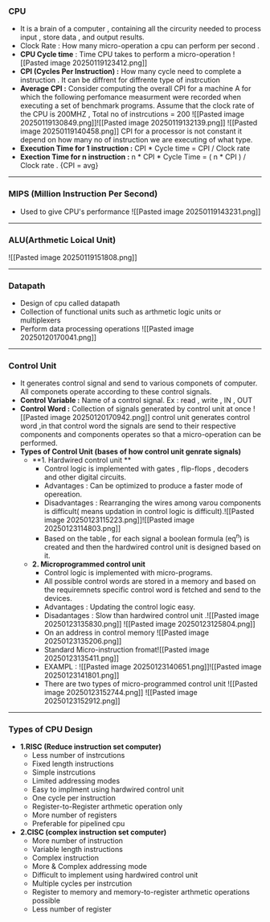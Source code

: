 ### **CPU**
- It is a brain of a computer , containing all the circurity needed to process input , store data , and output results.
- Clock Rate : How many micro-operation a cpu can perform per second .  
- **CPU Cycle time** : Time CPU takes to perform a micro-operation
![[Pasted image 20250119123412.png]]
- **CPI (Cycles Per Instruction) :** How many cycle need to complete a instruction . It can be diffrent for diffrente type of instrcution 
- **Average CPI :** Consider computing the overall CPI for a machine A for which the following perfomance measurment were recorded when executing a set of benchmark programs. Assume that the clock rate of the CPU is 200MHZ , Total no of instrcutions = 200
![[Pasted image 20250119130849.png]]![[Pasted image 20250119132139.png]]
![[Pasted image 20250119140458.png]]
CPI for a processor is not constant it depend on how many no of instruction we are executing of what type.
- **Execution Time for 1 instruction :** CPI \* Cycle time = CPI / Clock rate
- **Exection Time for n instruction :** n * CPI * Cycle Time = ( n * CPI ) / Clock rate . {CPI = avg}
---
### **MIPS (Million Instruction Per Second)**
- Used to give CPU's performance 
![[Pasted image 20250119143231.png]]
---
### **ALU(Arthmetic Loical Unit)**
 ![[Pasted image 20250119151808.png]]

---
### **Datapath**
- Design of cpu called datapath
- Collection of functional units such as arthmetic logic units or multiplexers 
- Perform data processing operations
![[Pasted image 20250120170041.png]]
---
### **Control Unit**
- It generates control signal and send to various componets of computer. All componets operate according to these control signals.
- **Control Variable :** Name of a control signal. Ex : read , write , IN , OUT
- **Control Word :** Collection of signals generated by control unit at once
![[Pasted image 20250120170942.png]]
control unit generates control word ,in that control word the signals are send to their respective components and components operates so that a micro-operation can be performed.
- **Types of Control Unit (bases of how control unit genrate signals)** 
	- **1. Hardwired control unit **
		- Control logic is implemented with gates , flip-flops , decoders and other digital circuits.
		- Advantages : Can be optimized to produce a faster mode of opereation.
		- Disadvantages : Rearranging the wires among varou components is difficult( means updation in control logic is difficult).![[Pasted image 20250123115223.png]]![[Pasted image 20250123114803.png]]
		- Based on the table , for each signal a boolean formula (eq<sup>n</sup>) is created and then the hardwired control unit is designed based on it.
	- **2. Microprogrammed control unit**
		- Control logic is implemented with micro-programs.
		- All possible control words are stored in a memory and based on the requiremnets specific control word is fetched and send to the devices.
		- Advantages : Updating the control logic easy.
		- Disadantages : Slow than hardwired control unit .![[Pasted image 20250123135830.png]] ![[Pasted image 20250123125804.png]]
		- On an address in control memory  ![[Pasted image 20250123135206.png]]
		- Standard Micro-instruction fromat![[Pasted image 20250123135411.png]]
		- EXAMPL : ![[Pasted image 20250123140651.png]]![[Pasted image 20250123141801.png]]
		- There are two types of micro-programmed control unit ![[Pasted image 20250123152744.png]] ![[Pasted image 20250123152912.png]]
---

### **Types of CPU Design**
- **1.RISC (Reduce instruction set computer)**
	- Less number of instrcutions
	- Fixed length instructions
	- Simple instrcutions
	- Limited addressing modes
	- Easy to implment using hardwired control unit
	- One cycle per instruction
	- Register-to-Register arthmetic operation only  
	- More number of registers
	- Preferable for pipelined cpu
- **2.CISC (complex instruction set computer)**
	- More number of instruction 
	- Variable length instructions
	- Complex instruction 
	- More  & Complex addressing mode
	- Difficult to implement using hardwired control unit
	- Multiple cycles per instrcution
	- Register to memory  and memory-to-register arthmetic operations possible 
	- Less number of register
